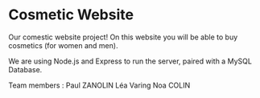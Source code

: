 # Cosmetic Website

Our comestic website project!
On this website you will be able to buy cosmetics (for women and men).

We are using Node.js and Express to run the server, paired with a MySQL Database.

Team members : Paul ZANOLIN Léa Varing Noa COLIN 
